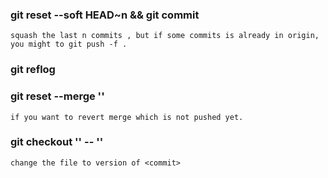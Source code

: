 ### git reset --soft HEAD~n && git commit  
    squash the last n commits , but if some commits is already in origin, you might to git push -f .

### git reflog
   
### git reset --merge '<commit>' 
    if you want to revert merge which is not pushed yet.

### git checkout '<commit>' -- '<file>' 
    change the file to version of <commit> 
